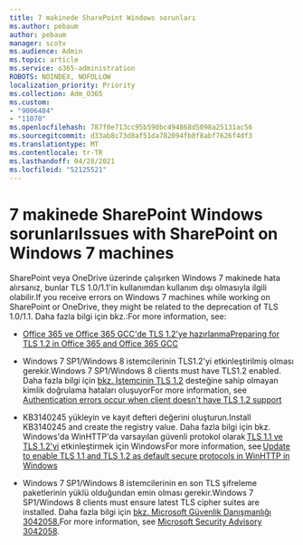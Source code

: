 ```yaml
---
title: 7 makinede SharePoint Windows sorunları
ms.author: pebaum
author: pebaum
manager: scotv
ms.audience: Admin
ms.topic: article
ms.service: o365-administration
ROBOTS: NOINDEX, NOFOLLOW
localization_priority: Priority
ms.collection: Adm_O365
ms.custom:
- "9006484"
- "11070"
ms.openlocfilehash: 787f0e713cc95b590bc494868d5098a25131ac56
ms.sourcegitcommit: d33ab8c73d8af51da782094fb8f8abf7626f4df3
ms.translationtype: MT
ms.contentlocale: tr-TR
ms.lasthandoff: 04/28/2021
ms.locfileid: "52125521"
---
```

# <a name="issues-with-sharepoint-on-windows-7-machines"></a><span data-ttu-id="db8d8-102">7 makinede SharePoint Windows sorunları</span><span class="sxs-lookup"><span data-stu-id="db8d8-102">Issues with SharePoint on Windows 7 machines</span></span>

<span data-ttu-id="db8d8-103">SharePoint veya OneDrive üzerinde çalışırken Windows 7 makinede hata alırsanız, bunlar TLS 1.0/1.1'in kullanımdan kullanım dışı olmasıyla ilgili olabilir.</span><span class="sxs-lookup"><span data-stu-id="db8d8-103">If you receive errors on Windows 7 machines while working on SharePoint or OneDrive, they might be related to the deprecation of TLS 1.0/1.1.</span></span> <span data-ttu-id="db8d8-104">Daha fazla bilgi için bkz.:</span><span class="sxs-lookup"><span data-stu-id="db8d8-104">For more information, see:</span></span>

- [<span data-ttu-id="db8d8-105">Office 365 ve Office 365 GCC'de TLS 1.2'ye hazırlanma</span><span class="sxs-lookup"><span data-stu-id="db8d8-105">Preparing for TLS 1.2 in Office 365 and Office 365 GCC</span></span>](https://docs.microsoft.com/microsoft-365/compliance/prepare-tls-1.2-in-office-365)

- <span data-ttu-id="db8d8-106">Windows 7 SP1/Windows 8 istemcilerinin TLS1.2'yi etkinleştirilmiş olması gerekir.</span><span class="sxs-lookup"><span data-stu-id="db8d8-106">Windows 7 SP1/Windows 8 clients must have TLS1.2 enabled.</span></span> <span data-ttu-id="db8d8-107">Daha fazla bilgi için [bkz. İstemcinin TLS 1.2](https://review.docs.microsoft.com/sharepoint/troubleshoot/administration/authentication-errors-tls12-support) desteğine sahip olmayan kimlik doğrulama hataları oluşuyor</span><span class="sxs-lookup"><span data-stu-id="db8d8-107">For more information, see [Authentication errors occur when client doesn't have TLS 1.2 support](https://review.docs.microsoft.com/sharepoint/troubleshoot/administration/authentication-errors-tls12-support)</span></span>

- <span data-ttu-id="db8d8-108">KB3140245 yükleyin ve kayıt defteri değerini oluşturun.</span><span class="sxs-lookup"><span data-stu-id="db8d8-108">Install KB3140245 and create the registry value.</span></span> <span data-ttu-id="db8d8-109">Daha fazla bilgi için bkz. Windows'da WinHTTP'da varsayılan güvenli protokol olarak [TLS 1.1 ve TLS 1.2'yi](https://support.microsoft.com/topic/update-to-enable-tls-1-1-and-tls-1-2-as-default-secure-protocols-in-winhttp-in-windows-c4bd73d2-31d7-761e-0178-11268bb10392) etkinleştirmek için Windows</span><span class="sxs-lookup"><span data-stu-id="db8d8-109">For more information, see [Update to enable TLS 1.1 and TLS 1.2 as default secure protocols in WinHTTP in Windows](https://support.microsoft.com/topic/update-to-enable-tls-1-1-and-tls-1-2-as-default-secure-protocols-in-winhttp-in-windows-c4bd73d2-31d7-761e-0178-11268bb10392)</span></span>

- <span data-ttu-id="db8d8-110">Windows 7 SP1/Windows 8 istemcilerinin en son TLS şifreleme paketlerinin yüklü olduğundan emin olması gerekir.</span><span class="sxs-lookup"><span data-stu-id="db8d8-110">Windows 7 SP1/Windows 8 clients must ensure latest TLS cipher suites are installed.</span></span> <span data-ttu-id="db8d8-111">Daha fazla bilgi için [bkz. Microsoft Güvenlik Danışmanlığı 3042058.](https://docs.microsoft.com/security-updates/SecurityAdvisories/2015/3042058)</span><span class="sxs-lookup"><span data-stu-id="db8d8-111">For more information, see [Microsoft Security Advisory 3042058](https://docs.microsoft.com/security-updates/SecurityAdvisories/2015/3042058).</span></span> 


